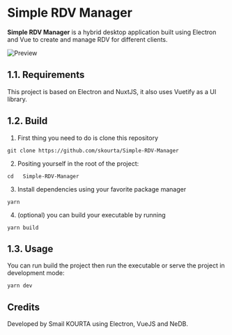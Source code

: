 # Simple RDV Manager

**Simple RDV Manager** is a hybrid desktop application built using Electron and Vue to create and manage RDV for different clients.

![Preview](https://i.imgur.com/YUyIOQe.jpg)

## 1.1. Requirements
This project is based on Electron and NuxtJS, it also uses Vuetify as a UI library.

## 1.2. Build

1. First thing you need to do is clone this repository
```
git clone https://github.com/skourta/Simple-RDV-Manager
```
2. Positing yourself in the root of the project:
```
cd   Simple-RDV-Manager
```
3. Install dependencies using your favorite package manager 
```
yarn
```
4. (optional) you can build your executable by running
```
yarn build
```
## 1.3. Usage
You can run build the project then run the executable or serve the project in development mode:
```
yarn dev
```
## Credits
Developed by Smail KOURTA using Electron, VueJS and NeDB.

